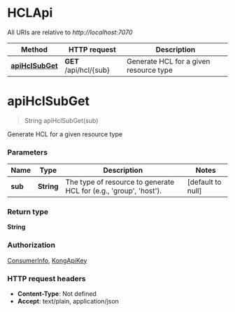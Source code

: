 # HCLApi

All URIs are relative to *http://localhost:7070*

| Method | HTTP request | Description |
|------------- | ------------- | -------------|
| [**apiHclSubGet**](HCLApi.md#apiHclSubGet) | **GET** /api/hcl/{sub} | Generate HCL for a given resource type |


<a name="apiHclSubGet"></a>
# **apiHclSubGet**
> String apiHclSubGet(sub)

Generate HCL for a given resource type

### Parameters

|Name | Type | Description  | Notes |
|------------- | ------------- | ------------- | -------------|
| **sub** | **String**| The type of resource to generate HCL for (e.g., &#39;group&#39;, &#39;host&#39;). | [default to null] |

### Return type

**String**

### Authorization

[ConsumerInfo](../README.md#ConsumerInfo), [KongApiKey](../README.md#KongApiKey)

### HTTP request headers

- **Content-Type**: Not defined
- **Accept**: text/plain, application/json

